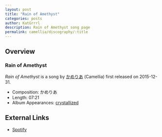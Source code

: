 ```yaml
---
layout: post
title: "Rain of Amethyst"
categories: posts
author: KatGrrrl
description: Rain of Amethyst song page
permalink: camellia/discography/:title
---
```


## Overview

### Rain of Amethyst

*Rain of Amethyst* is a song by [かめりあ](<{% link postsWiki/_posts/2023-12-10-camellia.md %}>) (Camellia) first released on 2015-12-31.

* Composition: かめりあ
* Length: 07:21
* Album Appearances: [crystallized](<{% link postsInclude/_posts/camellia/albums/crystallized/2023-12-12-crystallized.md %}>)

## External Links

* [Spotify](https://open.spotify.com/track/15ktwi9QE0nz7r1yuWfbzO?si=670e0fbfa9014056)
